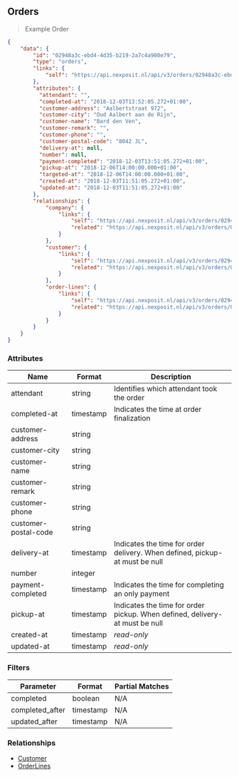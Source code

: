 ## Orders


> Example Order

```json
{
    "data": {
        "id": "02948a3c-ebd4-4d35-b219-2a7c4a900e79",
        "type": "orders",
        "links": {
            "self": "https://api.nexposit.nl/api/v3/orders/02948a3c-ebd4-4d35-b219-2a7c4a900e79"
        },
        "attributes": {
          "attendant": "",
          "completed-at": "2018-12-03T13:52:05.272+01:00",
          "customer-address": "Aalbertstraat 972",
          "customer-city": "Oud Aalbert aan de Rijn",
          "customer-name": "Bard den Ven",
          "customer-remark": "",
          "customer-phone": "",
          "customer-postal-code": "8042 JL",
          "delivery-at": null,
          "number": null,
          "payment-completed": "2018-12-03T13:51:05.272+01:00",
          "pickup-at": "2018-12-06T14:00:00.000+01:00",
          "targeted-at": "2018-12-06T14:00:00.000+01:00",
          "created-at": "2018-12-03T11:51:05.272+01:00",
          "updated-at": "2018-12-03T11:51:05.272+01:00"
        },
        "relationships": {
            "company": {
                "links": {
                    "self": "https://api.nexposit.nl/api/v3/orders/02948a3c-ebd4-4d35-b219-2a7c4a900e79/relationships/company",
                    "related": "https://api.nexposit.nl/api/v3/orders/02948a3c-ebd4-4d35-b219-2a7c4a900e79/company"
                }
            },
            "customer": {
                "links": {
                    "self": "https://api.nexposit.nl/api/v3/orders/02948a3c-ebd4-4d35-b219-2a7c4a900e79/relationships/customer",
                    "related": "https://api.nexposit.nl/api/v3/orders/02948a3c-ebd4-4d35-b219-2a7c4a900e79/customer"
                }
            },
            "order-lines": {
                "links": {
                    "self": "https://api.nexposit.nl/api/v3/orders/02948a3c-ebd4-4d35-b219-2a7c4a900e79/relationships/order-lines",
                    "related": "https://api.nexposit.nl/api/v3/orders/02948a3c-ebd4-4d35-b219-2a7c4a900e79/order-lines"
                }
            }
        }
    }
}

```

### Attributes

| Name                        | Format    |  Description        |
| --------------------------- | --------- | ------------------- |
| attendant                   | string    |  Identifies which attendant took the order
| completed-at                | timestamp |  Indicates the time at order finalization
| customer-address            | string    |
| customer-city               | string    |
| customer-name               | string    |
| customer-remark             | string    |
| customer-phone              | string    |
| customer-postal-code        | string    |
| delivery-at                 | timestamp | Indicates the time for order delivery. When defined, pickup-at must be null
| number                      | integer   |
| payment-completed           | timestamp | Indicates the time for completing an only payment
| pickup-at                   | timestamp | Indicates the time for order pickup. When defined, delivery-at must be null
| created-at                  | timestamp | *read-only*
| updated-at                  | timestamp | *read-only*

### Filters

| Parameter                   | Format    |  Partial Matches    |
| --------------------------- | --------- | ------------------- |
| completed                   | boolean   |  N/A
| completed_after             | timestamp |  N/A
| updated_after               | timestamp |  N/A


### Relationships

* [Customer](#customers)
* [OrderLines](#orderlines)
